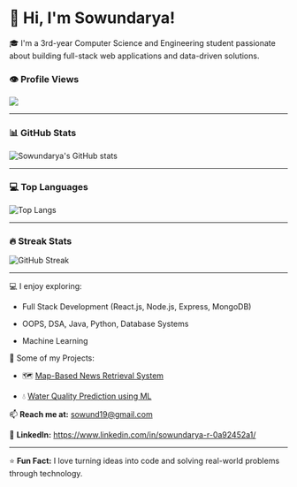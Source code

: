  # 👋 Hi, I'm Sowundarya!

🎓 I'm a 3rd-year Computer Science and Engineering student passionate about building full-stack web applications and data-driven solutions.
### 👁️ Profile Views
![](https://komarev.com/ghpvc/?username=sowund&label=Profile%20Views&color=0e75b6&style=flat)

---

### 📊 GitHub Stats
![Sowundarya's GitHub stats](https://github-readme-stats.vercel.app/api?username=sowund&show_icons=true&theme=tokyonight)

---

### 💻 Top Languages
![Top Langs](https://github-readme-stats.vercel.app/api/top-langs/?username=sowund&layout=compact&theme=tokyonight)

---

### 🔥 Streak Stats
![GitHub Streak](https://github-readme-streak-stats.herokuapp.com/?user=sowund&theme=tokyonight)

---


💻 I enjoy exploring:

- Full Stack Development (React.js, Node.js, Express, MongoDB)

- OOPS, DSA, Java, Python, Database Systems

- Machine Learning

🚀 Some of my Projects:

- 🗺️ [Map-Based News Retrieval System](https://github.com/sowund/Map_Based_News_Retrieval_System)
  
- 💧 [Water Quality Prediction using ML](https://github.com/sowund/Water_Quality_Prediction)


📫 **Reach me at:** sowund19@gmail.com  

💼 **LinkedIn:** https://www.linkedin.com/in/sowundarya-r-0a92452a1/

---

⭐ **Fun Fact:** I love turning ideas into code and solving real-world problems through technology.
